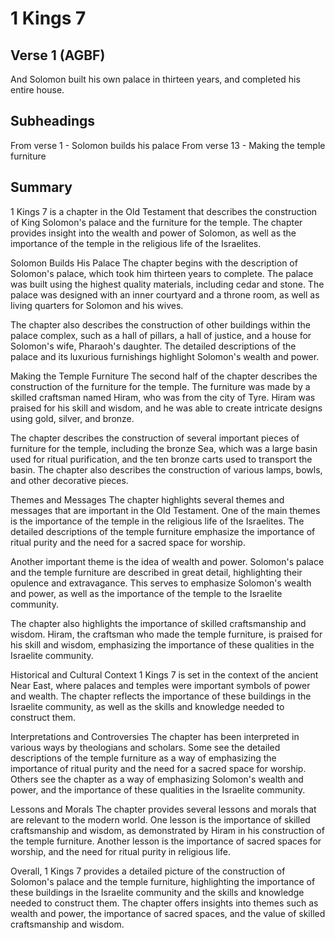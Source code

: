 # 1 Kings 7

## Verse 1 (AGBF)

And Solomon built his own palace in thirteen years, and completed his entire house.

## Subheadings

From verse 1 - Solomon builds his palace
From verse 13 - Making the temple furniture

## Summary

1 Kings 7 is a chapter in the Old Testament that describes the construction of King Solomon's palace and the furniture for the temple. The chapter provides insight into the wealth and power of Solomon, as well as the importance of the temple in the religious life of the Israelites.

Solomon Builds His Palace
The chapter begins with the description of Solomon's palace, which took him thirteen years to complete. The palace was built using the highest quality materials, including cedar and stone. The palace was designed with an inner courtyard and a throne room, as well as living quarters for Solomon and his wives.

The chapter also describes the construction of other buildings within the palace complex, such as a hall of pillars, a hall of justice, and a house for Solomon's wife, Pharaoh's daughter. The detailed descriptions of the palace and its luxurious furnishings highlight Solomon's wealth and power.

Making the Temple Furniture
The second half of the chapter describes the construction of the furniture for the temple. The furniture was made by a skilled craftsman named Hiram, who was from the city of Tyre. Hiram was praised for his skill and wisdom, and he was able to create intricate designs using gold, silver, and bronze.

The chapter describes the construction of several important pieces of furniture for the temple, including the bronze Sea, which was a large basin used for ritual purification, and the ten bronze carts used to transport the basin. The chapter also describes the construction of various lamps, bowls, and other decorative pieces.

Themes and Messages
The chapter highlights several themes and messages that are important in the Old Testament. One of the main themes is the importance of the temple in the religious life of the Israelites. The detailed descriptions of the temple furniture emphasize the importance of ritual purity and the need for a sacred space for worship.

Another important theme is the idea of wealth and power. Solomon's palace and the temple furniture are described in great detail, highlighting their opulence and extravagance. This serves to emphasize Solomon's wealth and power, as well as the importance of the temple to the Israelite community.

The chapter also highlights the importance of skilled craftsmanship and wisdom. Hiram, the craftsman who made the temple furniture, is praised for his skill and wisdom, emphasizing the importance of these qualities in the Israelite community.

Historical and Cultural Context
1 Kings 7 is set in the context of the ancient Near East, where palaces and temples were important symbols of power and wealth. The chapter reflects the importance of these buildings in the Israelite community, as well as the skills and knowledge needed to construct them.

Interpretations and Controversies
The chapter has been interpreted in various ways by theologians and scholars. Some see the detailed descriptions of the temple furniture as a way of emphasizing the importance of ritual purity and the need for a sacred space for worship. Others see the chapter as a way of emphasizing Solomon's wealth and power, and the importance of these qualities in the Israelite community.

Lessons and Morals
The chapter provides several lessons and morals that are relevant to the modern world. One lesson is the importance of skilled craftsmanship and wisdom, as demonstrated by Hiram in his construction of the temple furniture. Another lesson is the importance of sacred spaces for worship, and the need for ritual purity in religious life.

Overall, 1 Kings 7 provides a detailed picture of the construction of Solomon's palace and the temple furniture, highlighting the importance of these buildings in the Israelite community and the skills and knowledge needed to construct them. The chapter offers insights into themes such as wealth and power, the importance of sacred spaces, and the value of skilled craftsmanship and wisdom.